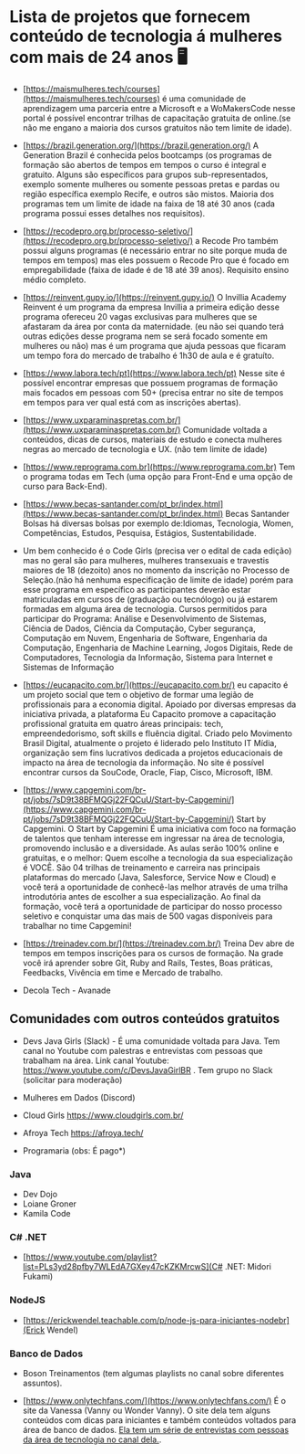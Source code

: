 # Lista de projetos que fornecem conteúdo de tecnologia á mulheres com mais de 24 anos 🖥️

- [https://maismulheres.tech/courses](https://maismulheres.tech/courses) é uma comunidade de aprendizagem uma parceria entre a Microsoft e a WoMakersCode nesse portal é possível encontrar trilhas de capacitação gratuita de online.(se não me engano a maioria dos cursos gratuitos não tem limite de idade).

- [https://brazil.generation.org/](https://brazil.generation.org/) A Generation Brazil é conhecida pelos bootcamps (os programas de formação são abertos de tempos em tempos o curso é integral e gratuito. Alguns são específicos para grupos sub-representados, exemplo somente mulheres ou somente pessoas pretas e pardas ou região específica exemplo Recife, e outros são mistos. Maioria dos programas tem um limite de idade na faixa de 18 até 30 anos (cada programa possui esses detalhes nos requisitos).

- [https://recodepro.org.br/processo-seletivo/](https://recodepro.org.br/processo-seletivo/) a Recode Pro também possui alguns programas (é necessário entrar no site porque muda de tempos em tempos) mas eles possuem o  Recode Pro que é focado em empregabilidade (faixa de idade é de 18 até 39 anos). Requisito ensino médio completo. 

- [https://reinvent.gupy.io/](https://reinvent.gupy.io/) O Invillia Academy Reinvent é um programa da empresa Invillia a primeira edição desse programa ofereceu 20 vagas exclusivas para mulheres que se afastaram da área por conta da maternidade. (eu não sei quando terá outras edições desse programa nem se será focado somente em mulheres ou não) mas é um programa que ajuda pessoas que ficaram um tempo fora do mercado de trabalho é 1h30 de aula e é gratuíto.

- [https://www.labora.tech/pt](https://www.labora.tech/pt) Nesse site é possível encontrar empresas que possuem programas de formação mais focados em pessoas com 50+ (precisa entrar no site de tempos em tempos para ver qual está com as inscrições abertas). 

- [https://www.uxparaminaspretas.com.br/](https://www.uxparaminaspretas.com.br/) Comunidade voltada a conteúdos, dicas de cursos, materiais de estudo e conecta mulheres negras ao mercado de tecnologia e UX. (não tem limite de idade)

- [https://www.reprograma.com.br](https://www.reprograma.com.br) Tem o programa todas em Tech (uma opção para Front-End e uma opção de curso para Back-End). 

- [https://www.becas-santander.com/pt_br/index.html](https://www.becas-santander.com/pt_br/index.html) Becas Santander Bolsas há diversas bolsas por exemplo de:Idiomas, Tecnologia, Women, Competências, Estudos, Pesquisa, Estágios, Sustentabilidade. 

- Um bem conhecido é o Code Girls (precisa ver o edital de cada edição) mas no geral são para mulheres, mulheres transexuais e travestis maiores de 18 (dezoito) anos no momento da inscrição no Processo de Seleção.(não há nenhuma especificação de limite de idade) porém para esse programa em específico as participantes deverão estar matriculadas em cursos de (graduação ou tecnólogo) ou já estarem formadas em alguma área de tecnologia. Cursos permitidos para participar do Programa: Análise e Desenvolvimento de Sistemas, Ciência de Dados, Ciência da Computação, Cyber segurança, Computação em Nuvem, Engenharia de Software, Engenharia da Computação, Engenharia de Machine Learning, Jogos Digitais, Rede de Computadores, Tecnologia da Informação, Sistema para Internet e Sistemas de Informação

- [https://eucapacito.com.br/](https://eucapacito.com.br/) eu capacito é um projeto social que tem o objetivo de formar uma legião de profissionais para a economia digital. Apoiado por diversas empresas da iniciativa privada, a plataforma Eu Capacito promove a capacitação profissional gratuita em quatro áreas principais: tech, empreendedorismo, soft skills e fluência digital. Criado pelo Movimento Brasil Digital, atualmente o projeto é liderado pelo Instituto IT Mídia, organização sem fins lucrativos dedicada a projetos educacionais de impacto na área de tecnologia da informação. No site é possível encontrar cursos da SouCode, Oracle, Fiap, Cisco, Microsoft, IBM.

- [https://www.capgemini.com/br-pt/jobs/7sD9t38BFMQGj22FQCuU/Start-by-Capgemini/](https://www.capgemini.com/br-pt/jobs/7sD9t38BFMQGj22FQCuU/Start-by-Capgemini/) Start by Capgemini.  O Start by Capgemini É uma iniciativa com foco na formação de talentos que tenham interesse em ingressar na área de tecnologia, promovendo inclusão e a diversidade. As aulas serão 100% online e gratuitas, e o melhor: Quem escolhe a tecnologia da sua especialização é VOCÊ. São 04 trilhas de treinamento e carreira nas principais plataformas do mercado (Java, Salesforce, Service Now e Cloud) e você terá a oportunidade de conhecê-las melhor através de uma trilha introdutória antes de escolher a sua especialização. Ao final da formação, você terá a oportunidade de participar do nosso processo seletivo e conquistar uma das mais de 500 vagas disponíveis para trabalhar no time Capgemini!

- [https://treinadev.com.br/](https://treinadev.com.br/) Treina Dev abre de tempos em tempos inscrições para os cursos de formação. Na grade você irá aprender sobre Git, Ruby and Rails, Testes, Boas práticas, Feedbacks, Vivência em time e Mercado de trabalho. 

- Decola Tech - Avanade 

## Comunidades com outros conteúdos gratuitos

- Devs Java Girls (Slack) - É uma comunidade voltada para Java. Tem canal no Youtube com palestras e entrevistas com pessoas que trabalham na área. Link canal Youtube: https://www.youtube.com/c/DevsJavaGirlBR . Tem grupo no Slack (solicitar para moderação)

- Mulheres em Dados (Discord)
- Cloud Girls https://www.cloudgirls.com.br/ 
- Afroya Tech https://afroya.tech/
- Programaria (obs: É pago*)

### Java

- Dev Dojo
- Loiane Groner
- Kamila Code

### C# .NET

- [https://www.youtube.com/playlist?list=PLs3yd28pfby7WLEdA7GXey47cKZKMrcwS](C# .NET: Midori Fukami)

### NodeJS

- [https://erickwendel.teachable.com/p/node-js-para-iniciantes-nodebr](Erick Wendel)

### Banco de Dados
 
- Boson Treinamentos (tem algumas playlists no canal sobre diferentes assuntos).

- [https://www.onlytechfans.com/](https://www.onlytechfans.com/) É o site da Vanessa (Vanny ou Wonder Vanny). O site dela tem alguns conteúdos com dicas para iniciantes e também conteúdos voltados para área de banco de dados. [Ela tem um série de entrevistas com pessoas da área de tecnologia no canal dela.](https://www.youtube.com/c/WonderWanny). 
